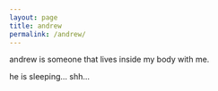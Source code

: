 ```yaml
---
layout: page
title: andrew
permalink: /andrew/
--- 
```


andrew is someone that lives inside my body with me. 

he is sleeping... shh...